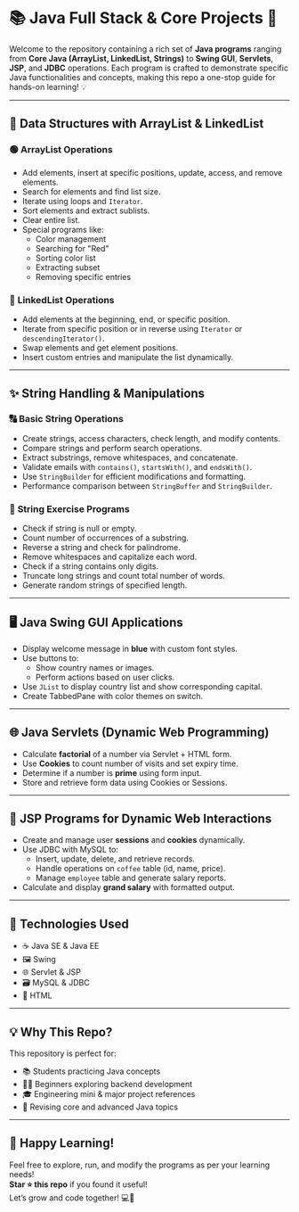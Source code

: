 # 📚 Java Full Stack & Core Projects 🚀

Welcome to the repository containing a rich set of **Java programs** ranging from **Core Java (ArrayList, LinkedList, Strings)** to **Swing GUI**, **Servlets**, **JSP**, and **JDBC** operations. Each program is crafted to demonstrate specific Java functionalities and concepts, making this repo a one-stop guide for hands-on learning! 💡

---

## 🍏 Data Structures with ArrayList & LinkedList

### 🟢 **ArrayList Operations**
- Add elements, insert at specific positions, update, access, and remove elements.
- Search for elements and find list size.
- Iterate using loops and `Iterator`.
- Sort elements and extract sublists.
- Clear entire list.
- Special programs like:
  - Color management
  - Searching for "Red"
  - Sorting color list
  - Extracting subset
  - Removing specific entries

### 🔵 **LinkedList Operations**
- Add elements at the beginning, end, or specific position.
- Iterate from specific position or in reverse using `Iterator` or `descendingIterator()`.
- Swap elements and get element positions.
- Insert custom entries and manipulate the list dynamically.

---

## ✨ String Handling & Manipulations

### 🔠 **Basic String Operations**
- Create strings, access characters, check length, and modify contents.
- Compare strings and perform search operations.
- Extract substrings, remove whitespaces, and concatenate.
- Validate emails with `contains()`, `startsWith()`, and `endsWith()`.
- Use `StringBuilder` for efficient modifications and formatting.
- Performance comparison between `StringBuffer` and `StringBuilder`.

### 🧩 **String Exercise Programs**
- Check if string is null or empty.
- Count number of occurrences of a substring.
- Reverse a string and check for palindrome.
- Remove whitespaces and capitalize each word.
- Check if a string contains only digits.
- Truncate long strings and count total number of words.
- Generate random strings of specified length.

---

## 🖥️ Java Swing GUI Applications

- Display welcome message in **blue** with custom font styles.
- Use buttons to:
  - Show country names or images.
  - Perform actions based on user clicks.
- Use `JList` to display country list and show corresponding capital.
- Create TabbedPane with color themes on switch.

---

## 🌐 Java Servlets (Dynamic Web Programming)

- Calculate **factorial** of a number via Servlet + HTML form.
- Use **Cookies** to count number of visits and set expiry time.
- Determine if a number is **prime** using form input.
- Store and retrieve form data using Cookies or Sessions.

---

## 📝 JSP Programs for Dynamic Web Interactions

- Create and manage user **sessions** and **cookies** dynamically.
- Use JDBC with MySQL to:
  - Insert, update, delete, and retrieve records.
  - Handle operations on `coffee` table (id, name, price).
  - Manage `employee` table and generate salary reports.
- Calculate and display **grand salary** with formatted output.

---

## 🧷 Technologies Used
- ☕ Java SE & Java EE
- 🖼️ Swing
- 🌐 Servlet & JSP
- 🗃️ MySQL & JDBC
- 🎨 HTML

---

## 💡 Why This Repo?
This repository is perfect for:
- 📚 Students practicing Java concepts
- 👩‍💻 Beginners exploring backend development
- 🎓 Engineering mini & major project references
- 🔄 Revising core and advanced Java topics

---

## 🌟 Happy Learning!
Feel free to explore, run, and modify the programs as per your learning needs!  
**Star ⭐ this repo** if you found it useful!  
Let’s grow and code together! 💻💙

